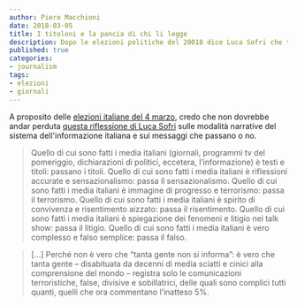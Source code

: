 ```yaml
---
author: Piero Macchioni
date: 2018-03-05
title: I titoloni e la pancia di chi li legge
description: Dopo le elezioni politiche del 20018 dice Luca Sofri che troppa gente – disabituata da decenni di media sciatti e cinici – registra solo le comunicazioni divisive e sobillatrici.
published: true
categories:
- journalism
tags:
- elezioni
- giornali
---
```


A proposito delle [elezioni italiane del 4 marzo](https://it.wikipedia.org/wiki/Elezioni_politiche_italiane_del_2018), credo che non dovrebbe andar perduta [questa riflessione di Luca Sofri](https://www.wittgenstein.it/2018/03/05/quanto-vi-crediate-assolti/) sulle modalità narrative del sistema dell'informazione italiana e sui messaggi che passano o no.

>Quello di cui sono fatti i media italiani (giornali, programmi tv del pomeriggio, dichiarazioni di politici, eccetera, l’informazione) è testi e titoli: passano i titoli. Quello di cui sono fatti i media italiani è riflessioni accurate e sensazionalismo: passa il sensazionalismo. Quello di cui sono fatti i media italiani è immagine di progresso e terrorismo: passa il terrorismo. Quello di cui sono fatti i media italiani è spirito di convivenza e risentimento aizzato: passa il risentimento. Quello di cui sono fatti i media italiani è spiegazione dei fenomeni e litigio nei talk show: passa il litigio. Quello di cui sono fatti i media italiani è vero complesso e falso semplice: passa il falso. 

>[...] Perché non è vero che “tanta gente non si informa”: è vero che tanta gente – disabituata da decenni di media sciatti e cinici alla comprensione del mondo – registra solo le comunicazioni terroristiche, false, divisive e sobillatrici, delle quali sono complici tutti quanti, quelli che ora commentano l’inatteso 5%.
